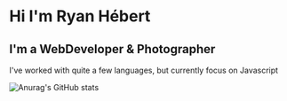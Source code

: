 # Hi I'm Ryan Hébert

## I'm a WebDeveloper & Photographer

I've worked with quite a few languages, but currently focus on Javascript

![Anurag's GitHub stats](https://github-readme-stats.vercel.app/api?Ry-Hebert=anuraghazra&hide=contribs,prs)
